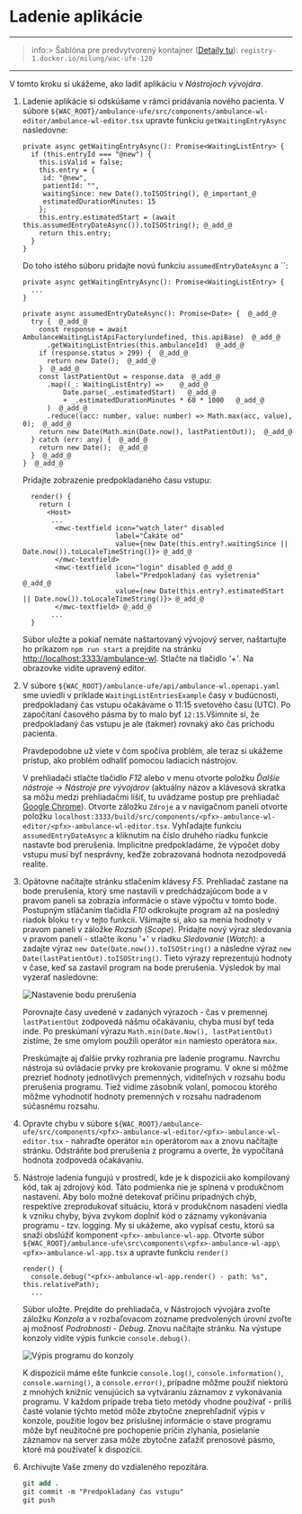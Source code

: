 # Ladenie aplikácie

---

>info:>
Šablóna pre predvytvorený kontajner ([Detaily tu](../99.Problems-Resolutions/01.development-containers.md)):
`registry-1.docker.io/milung/wac-ufe-120`

---

V tomto kroku si ukážeme, ako ladiť aplikáciu v _Nástrojoch vývojára_.

1. Ladenie aplikácie si odskúšame v rámci pridávania nového pacienta. V súbore
   `${WAC_ROOT}/ambulance-ufe/src/components/ambulance-wl-editor/ambulance-wl-editor.tsx`
   upravte funkciu `getWaitingEntryAsync` nasledovne:

   ```tsx
   private async getWaitingEntryAsync(): Promise<WaitingListEntry> {
     if (this.entryId === "@new") {
       this.isValid = false;
       this.entry = {
        id: "@new",
        patientId: "",
        waitingSince: new Date().toISOString(), @_important_@
        estimatedDurationMinutes: 15
       };
       this.entry.estimatedStart = (await this.assumedEntryDateAsync()).toISOString(); @_add_@
       return this.entry;
     }
   }
   ```

   Do toho istého súboru pridajte novú funkciu `assumedEntryDateAsync` a ``:

    ```tsx
    private async getWaitingEntryAsync(): Promise<WaitingListEntry> {
      ...
    }

    private async assumedEntryDateAsync(): Promise<Date> {  @_add_@
      try {  @_add_@
        const response = await AmbulanceWaitingListApiFactory(undefined, this.apiBase)  @_add_@
          .getWaitingListEntries(this.ambulanceId)  @_add_@
        if (response.status > 299) {  @_add_@
          return new Date();  @_add_@
        }  @_add_@
        const lastPatientOut = response.data  @_add_@
          .map((_: WaitingListEntry) =>    @_add_@
              Date.parse(_.estimatedStart)   @_add_@
              + _.estimatedDurationMinutes * 60 * 1000   @_add_@
          )  @_add_@
          .reduce((acc: number, value: number) => Math.max(acc, value), 0);  @_add_@
        return new Date(Math.min(Date.now(), lastPatientOut));  @_add_@
      } catch (err: any) {  @_add_@
        return new Date();  @_add_@
      }  @_add_@
   }  @_add_@
   ```

   Pridajte zobrazenie predpokladaného času vstupu:

    ```tsx
      render() {
        return (
          <Host>
           ...
            <mwc-textfield icon="watch_later" disabled
                           label="Čakáte od" 
                           value={new Date(this.entry?.waitingSince || Date.now()).toLocaleTimeString()}> @_add_@
            </mwc-textfield>
            <mwc-textfield icon="login" disabled @_add_@
                           label="Predpokladaný čas vyšetrenia"  @_add_@
                           value={new Date(this.entry?.estimatedStart || Date.now()).toLocaleTimeString()}> @_add_@
            </mwc-textfield> @_add_@
           ...
      }
    ```

   Súbor uložte a pokiaľ nemáte naštartovaný vývojový server, naštartujte ho príkazom
   `npm run start` a prejdite na stránku [http://localhost:3333/ambulance-wl](http://localhost:3333/ambulance-wl). Stlačte na tlačidlo _'+'_.
   Na obrazovke vidíte upravený editor.

2. V súbore `${WAC_ROOT}/ambulance-ufe/api/ambulance-wl.openapi.yaml` sme uviedli v príklade `WaitingListEntriesExample` časy v budúcnosti, predpokladaný čas vstupu očakávame o 11:15 svetového času (UTC). Po započítaní časového pásma by to malo byť `12:15`.Všimnite si, že predpokladaný čas vstupu je ale (takmer) rovnaký ako čas príchodu pacienta.

   Pravdepodobne už viete v čom spočíva problém, ale teraz si ukážeme prístup, ako problém odhaliť pomocou ladiacich nástrojov.

   V prehliadači stlačte tlačidlo _F12_ alebo v menu otvorte položku _Ďalšie nástroje -> Nástroje pre vývojárov_ (aktuálny názov a
   klávesová skratka sa môžu medzi prehliadačmi líšiť, tu uvádzame postup pre prehliadač [Google Chrome](https://www.google.com/chrome/)).
   Otvorte záložku `Zdroje`  a v navigačnom paneli otvorte položku `localhost:3333/build/src/components/<pfx>-ambulance-wl-editor/<pfx>-ambulance-wl-editor.tsx`.
   Vyhľadajte funkciu `assumedEntryDateAsync` a kliknutím na číslo druhého riadku funkcie nastavte bod prerušenia. Implicitne predpokladáme,
   že výpočet doby vstupu musí byť nesprávny, keďže zobrazovaná hodnota nezodpovedá realite.

3. Opätovne načítajte stránku stlačením klávesy _F5_. Prehliadač zastane na bode prerušenia, ktorý sme nastavili v predchádzajúcom bode a v pravom paneli sa zobrazia informácie o stave výpočtu v tomto bode. Postupným stláčaním tlačidla _F10_ odkrokujte program až na posledný riadok bloku `try` v tejto funkcii. Všímajte si, ako sa menia hodnoty v pravom paneli v záložke _Rozsah_ (_Scope_). Pridajte nový výraz sledovania v pravom paneli - stlačte ikonu '+' v riadku _Sledovanie_ (_Watch_): a zadajte výraz `new Date(Date.now()).toISOString()` a následne výraz `new Date(lastPatientOut).toISOString()`. Tieto výrazy reprezentujú hodnoty v čase, keď sa zastavil program na bode prerušenia. Výsledok by mal vyzerať nasledovne: 

   ![Nastavenie bodu prerušenia](./img/120-01-Debugging.png)

   Porovnajte časy uvedené v zadaných výrazoch - čas v premennej `lastPatientOut` zodpovedá nášmu očakávaniu, chyba musí byť teda inde. Po preskúmaní výrazu `Math.min(Date.Now(), lastPatientOut)` zistíme, že sme omylom použili operátor `min` namiesto operátora `max`.

   Preskúmajte aj ďalšie prvky rozhrania pre ladenie programu. Navrchu nástroja sú ovládacie prvky pre krokovanie programu. V okne si môžme prezrieť hodnoty jednotlivých premenných, viditeľných v rozsahu bodu prerušenia programu. Tiež vidíme zásobník volaní, pomocou ktorého môžme vyhodnotiť hodnoty premenných v rozsahu nadradenom súčasnému rozsahu.

4. Opravte chybu v súbore `${WAC_ROOT}/ambulance-ufe/src/components/<pfx>-ambulance-wl-editor/<pfx>-ambulance-wl-editor.tsx` - nahraďte operátor `min` operátorom `max` a znovu načítajte stránku. Odstráňte bod prerušenia z programu a overte, že vypočítaná hodnota zodpovedá očakávaniu.

5. Nástroje ladenia fungujú v prostredí, kde je k dispozícii ako kompilovaný kód, tak aj zdrojový kód. Táto podmienka nie je splnená v produkčnom nastavení. Aby bolo možné detekovať príčinu prípadných chýb, respektíve zreprodukovať situáciu, ktorá v produkčnom nasadení viedla k vzniku chyby, býva zvykom doplniť kód o záznamy vykonávania programu - tzv. logging. My si ukážeme, ako vypísať cestu, ktorú sa snaží obslúžiť komponent `<pfx>-ambulance-wl-app`. Otvorte súbor `${WAC_ROOT}/ambulance-ufe\src\components\<pfx>-ambulance-wl-app\<pfx>-ambulance-wl-app.tsx` a upravte funkciu `render()`

    ```tsx
    render() {
      console.debug("<pfx>-ambulance-wl-app.render() - path: %s", this.relativePath);
      ...
    ```
  
   Súbor uložte. Prejdite do prehliadača, v Nástrojoch vývojára zvoľte záložku _Konzola_ a v rozbaľovacom zozname predvolených úrovní zvoľte aj možnosť _Podrobnosti_ - _Debug_. Znovu načítajte stránku. Na výstupe konzoly vidíte výpis funkcie `console.debug()`.

   ![Výpis programu do konzoly](./img/120-02-ConsoleLog.png)

   K dispozícii máme ešte funkcie `console.log()`, `console.information()`, `console.warning()`, a `console.error()`, prípadne môžme použiť niektorú z mnohých knižníc venujúcich sa vytváraniu záznamov z vykonávania programu. V každom prípade treba tieto metódy vhodne používať - príliš časté volanie týchto metód môže zbytočne zneprehľadniť výpis v konzole, použitie logov bez príslušnej informácie o stave programu môže byť neužitočné pre pochopenie príčin zlyhania, posielanie záznamov na server zasa môže zbytočne zaťažiť prenosové pásmo, ktoré má používateľ k dispozícii.

6. Archivujte Vaše zmeny do vzdialeného repozitára.

   ```ps
   git add .
   git commit -m "Predpokladaný čas vstupu"
   git push
   ```
